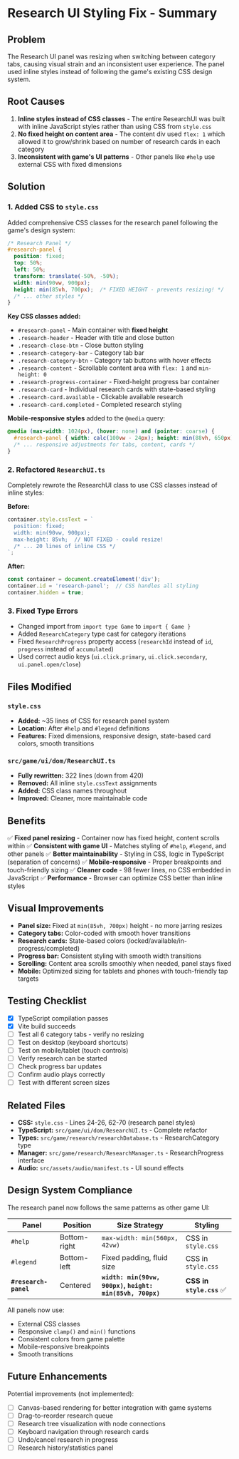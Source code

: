 # Research UI Styling Fix - Summary

## Problem
The Research UI panel was resizing when switching between category tabs, causing visual strain and an inconsistent user experience. The panel used inline styles instead of following the game's existing CSS design system.

## Root Causes
1. **Inline styles instead of CSS classes** - The entire ResearchUI was built with inline JavaScript styles rather than using CSS from `style.css`
2. **No fixed height on content area** - The content div used `flex: 1` which allowed it to grow/shrink based on number of research cards in each category
3. **Inconsistent with game's UI patterns** - Other panels like `#help` use external CSS with fixed dimensions

## Solution

### 1. Added CSS to `style.css`
Added comprehensive CSS classes for the research panel following the game's design system:

```css
/* Research Panel */
#research-panel {
  position: fixed;
  top: 50%;
  left: 50%;
  transform: translate(-50%, -50%);
  width: min(90vw, 900px);
  height: min(85vh, 700px);  /* FIXED HEIGHT - prevents resizing! */
  /* ... other styles */
}
```

**Key CSS classes added:**
- `#research-panel` - Main container with **fixed height**
- `.research-header` - Header with title and close button
- `.research-close-btn` - Close button styling
- `.research-category-bar` - Category tab bar
- `.research-category-btn` - Category tab buttons with hover effects
- `.research-content` - Scrollable content area with `flex: 1` and `min-height: 0`
- `.research-progress-container` - Fixed-height progress bar container
- `.research-card` - Individual research cards with state-based styling
- `.research-card.available` - Clickable available research
- `.research-card.completed` - Completed research styling

**Mobile-responsive styles** added to the `@media` query:
```css
@media (max-width: 1024px), (hover: none) and (pointer: coarse) {
  #research-panel { width: calc(100vw - 24px); height: min(88vh, 650px); }
  /* ... responsive adjustments for tabs, content, cards */
}
```

### 2. Refactored `ResearchUI.ts`
Completely rewrote the ResearchUI class to use CSS classes instead of inline styles:

**Before:**
```typescript
container.style.cssText = `
  position: fixed;
  width: min(90vw, 900px);
  max-height: 85vh;  // NOT FIXED - could resize!
  /* ... 20 lines of inline CSS */
`;
```

**After:**
```typescript
const container = document.createElement('div');
container.id = 'research-panel';  // CSS handles all styling
container.hidden = true;
```

### 3. Fixed Type Errors
- Changed import from `import type Game` to `import { Game }`
- Added `ResearchCategory` type cast for category iterations
- Fixed `ResearchProgress` property access (`researchId` instead of `id`, `progress` instead of `accumulated`)
- Used correct audio keys (`ui.click.primary`, `ui.click.secondary`, `ui.panel.open/close`)

## Files Modified

### `style.css`
- **Added:** ~35 lines of CSS for research panel system
- **Location:** After `#help` and `#legend` definitions
- **Features:** Fixed dimensions, responsive design, state-based card colors, smooth transitions

### `src/game/ui/dom/ResearchUI.ts` 
- **Fully rewritten:** 322 lines (down from 420)
- **Removed:** All inline `style.cssText` assignments
- **Added:** CSS class names throughout
- **Improved:** Cleaner, more maintainable code

## Benefits

✅ **Fixed panel resizing** - Container now has fixed height, content scrolls within
✅ **Consistent with game UI** - Matches styling of `#help`, `#legend`, and other panels
✅ **Better maintainability** - Styling in CSS, logic in TypeScript (separation of concerns)
✅ **Mobile-responsive** - Proper breakpoints and touch-friendly sizing
✅ **Cleaner code** - 98 fewer lines, no CSS embedded in JavaScript
✅ **Performance** - Browser can optimize CSS better than inline styles

## Visual Improvements

- **Panel size:** Fixed at `min(85vh, 700px)` height - no more jarring resizes
- **Category tabs:** Color-coded with smooth hover transitions
- **Research cards:** State-based colors (locked/available/in-progress/completed)
- **Progress bar:** Consistent styling with smooth width transitions
- **Scrolling:** Content area scrolls smoothly when needed, panel stays fixed
- **Mobile:** Optimized sizing for tablets and phones with touch-friendly tap targets

## Testing Checklist

- [x] TypeScript compilation passes
- [x] Vite build succeeds
- [ ] Test all 6 category tabs - verify no resizing
- [ ] Test on desktop (keyboard shortcuts)
- [ ] Test on mobile/tablet (touch controls)
- [ ] Verify research can be started
- [ ] Check progress bar updates
- [ ] Confirm audio plays correctly
- [ ] Test with different screen sizes

## Related Files

- **CSS:** `style.css` - Lines 24-26, 62-70 (research panel styles)
- **TypeScript:** `src/game/ui/dom/ResearchUI.ts` - Complete refactor
- **Types:** `src/game/research/researchDatabase.ts` - ResearchCategory type
- **Manager:** `src/game/research/ResearchManager.ts` - ResearchProgress interface
- **Audio:** `src/assets/audio/manifest.ts` - UI sound effects

## Design System Compliance

The research panel now follows the same patterns as other game UI:

| Panel | Position | Size Strategy | Styling |
|-------|----------|---------------|---------|
| `#help` | Bottom-right | `max-width: min(560px, 42vw)` | CSS in `style.css` |
| `#legend` | Bottom-left | Fixed padding, fluid size | CSS in `style.css` |
| **`#research-panel`** | Centered | **`width: min(90vw, 900px)`, `height: min(85vh, 700px)`** | **CSS in `style.css`** ✅ |

All panels now use:
- External CSS classes
- Responsive `clamp()` and `min()` functions
- Consistent colors from game palette
- Mobile-responsive breakpoints
- Smooth transitions

## Future Enhancements

Potential improvements (not implemented):
- [ ] Canvas-based rendering for better integration with game systems
- [ ] Drag-to-reorder research queue
- [ ] Research tree visualization with node connections
- [ ] Keyboard navigation through research cards
- [ ] Undo/cancel research in progress
- [ ] Research history/statistics panel
